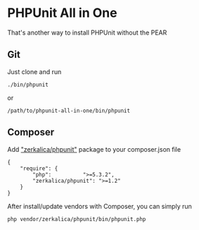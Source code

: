 # PHPUnit All in One

That's another way to install PHPUnit without the PEAR

## Git 

Just clone and run

	./bin/phpunit

or

	/path/to/phpunit-all-in-one/bin/phpunit


## Composer

Add ["zerkalica/phpunit"](http://packagist.org/packages/zerkalica/phpunit) package to your composer.json file

    {
        "require": {
            "php":          ">=5.3.2",
            "zerkalica/phpunit": ">=1.2"
        }
    }

After install/update vendors with Composer, you can simply run

    php vendor/zerkalica/phpunit/bin/phpunit.php

